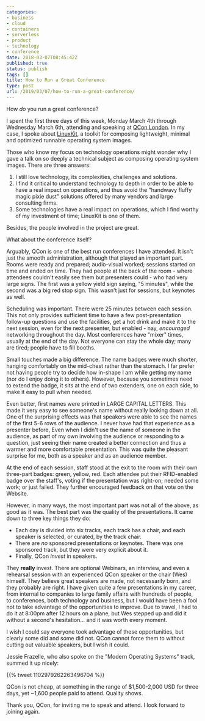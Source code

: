 ```yaml
---
categories:
- business
- cloud
- containers
- serverless
- product
- technology
- conference
date: 2018-03-07T08:45:42Z
published: true
status: publish
tags: []
title: How to Run a Great Conference
type: post
url: /2019/03/07/how-to-run-a-great-conference/
---
```

How _do_ you run a great conference?

I spent the first three days of this week, Monday March 4th through Wednesday March 6th, attending and speaking at [QCon London](https://qconlondon.com/). In my case, I spoke about [LinuxKit](https://github.com/linuxkit/linuxkit), a toolkit for composing lightweight, minimal and optimized runnable operating system images.

Those who know my focus on technology operations might wonder why I gave a talk on so deeply a technical subject as composing operating system images. There are three answers:

1. I still love technology, its complexities, challenges and solutions.
2. I find it critical to understand technology to depth in order to be able to have a real impact on operations, and thus avoid the "handwavy fluffy magic pixie dust" solutions offered by many vendors and large consulting firms.
3. Some technologies have a real impact on operations, which I find worthy of my investment of time; LinuxKit is one of them. 

Besides, the people involved in the project are great.

What about the conference itself?

Arguably, QCon is one of the best run conferences I have attended. It isn't just the smooth administration, although that played an important part. Rooms were ready and prepared; audio-visual worked; sessions started on time and ended on time. They had people at the back of the room - where attendees couldn't easily see them but presenters could - who had very large signs. The first was a yellow yield sign saying, "5 minutes", while the second was a big red stop sign. This wasn't just for sessions, but keynotes as well.

Scheduling was important. There were 25 minutes between each session. This not only provides sufficient time to have a few post-presentation follow-up questions and use the facilities, get a hot drink and make it to the next session, even for the next presenter, but enabled - nay, _encouraged_ networking throughout the day. Most conferences have "mixer" times, usually at the end of the day. Not everyone can stay the whole day; many are tired; people have to fill booths. 

Small touches made a big difference. The name badges were much shorter, hanging comfortably on the mid-chest rather than the stomach. I far prefer not having people try to decide how in-shape I am while getting my name (nor do I enjoy doing it to others). However, because you sometimes need to extend the badge, it sits at the end of two extenders, one on each side, to make it easy to pull when needed.

Even better, first names were printed in LARGE CAPITAL LETTERS. This made it very easy to see someone's name without really looking down at all. One of the surprising effects was that speakers were able to see the names of the first 5-6 rows of the audience. I never have had that experience as a presenter before, Even when I didn't use the name of someone in the audience, as part of my own involving the audience or responding to a question, just seeing their name created a better connection and thus a warmer and more comfortable presentation. This was quite the pleasant surprise for me, both as a speaker and as an audience member.

At the end of each session, staff stood at the exit to the room with their own three-part badges: green, yellow, red. Each attendee put their RFID-enabled badge over the staff's, voting if the presentation was right-on; needed some work; or just failed. They further encouraged feedback on that vote on the Website.

However, in many ways, the most important part was not all of the above, as good as it was. The best part was the quality of the presentations. It came down to three key things they do:

* Each day is divided into six tracks, each track has a chair, and each speaker is selected, or curated, by the track chair. 
* There are _no_ sponsored presentations or keynotes. There was one sponsored track, but they were very explicit about it.
* Finally, QCon _invest_ in speakers. 

They **really** invest. There are optional Webinars, an interview, and even a rehearsal session with an experienced QCon speaker or the chair (Wes) himself. They believe great speakers are made, not necessarily born, and they probably are right. I have given quite a few presentations in my career, from internal to companies to large family affairs with hundreds of people, to conferences, both technology and business, but I would have been a fool not to take advantage of the opportunities to improve. Due to travel, I had to do it at 8:00pm after 12 hours on a plane, but Wes stepped up and did it without a second's hesitation... and it was worth every moment.

I wish I could say everyone took advantage of these opportunities, but clearly some did and some did not. QCon cannot force them to without cutting out valuable speakers, but I wish it could. 

Jessie Frazelle, who also spoke on the "Modern Operating Systems" track, summed it up nicely:

{{% tweet 1102979262263496704 %}}

QCon is not cheap, at something in the range of $1,500-2,000 USD for three days, yet ~1,600 people paid to attend. Quality shows.

Thank you, QCon, for inviting me to speak and attend. I look forward to joining again.

